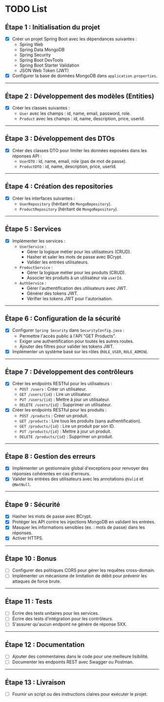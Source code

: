 # TODO List

## Étape 1 : Initialisation du projet
- [x] Créer un projet Spring Boot avec les dépendances suivantes :
  - Spring Web
  - Spring Data MongoDB
  - Spring Security
  - Spring Boot DevTools
  - Spring Boot Starter Validation
  - JSON Web Token (JWT)
- [x] Configurer la base de données MongoDB dans `application.properties`.

---

## Étape 2 : Développement des modèles (Entities)
- [x] Créer les classes suivantes :
  - `User` avec les champs : id, name, email, password, role.
  - `Product` avec les champs : id, name, description, price, userId.

---

## Étape 3 : Développement des DTOs
- [x] Créer des classes DTO pour limiter les données exposées dans les réponses API :
  - `UserDTO` : id, name, email, role (pas de mot de passe).
  - `ProductDTO` : id, name, description, price, userId.

---

## Étape 4 : Création des repositories
- [x] Créer les interfaces suivantes :
  - `UserRepository` (héritant de `MongoRepository`).
  - `ProductRepository` (héritant de `MongoRepository`).

---

## Étape 5 : Services
- [x] Implémenter les services :
  - `UserService` :
    - Gérer la logique métier pour les utilisateurs (CRUD).
    - Hasher et saler les mots de passe avec BCrypt.
    - Valider les entrées utilisateurs.
  - `ProductService` :
    - Gérer la logique métier pour les produits (CRUD).
    - Associer les produits à un utilisateur via `userId`.
  - `AuthService` :
    - Gérer l'authentification des utilisateurs avec JWT.
    - Générer des tokens JWT.
    - Vérifier les tokens JWT pour l'autorisation.

---

## Étape 6 : Configuration de la sécurité
- [x] Configurer `Spring Security` dans `SecurityConfig.java` :
  - Permettre l'accès public à l'API "GET Products".
  - Exiger une authentification pour toutes les autres routes.
  - Ajouter des filtres pour valider les tokens JWT.
- [x] Implémenter un système basé sur les rôles (`ROLE_USER`, `ROLE_ADMIN`).

---

## Étape 7 : Développement des contrôleurs
- [x] Créer les endpoints RESTful pour les utilisateurs :
  - `POST /users` : Créer un utilisateur.
  - `GET /users/{id}` : Lire un utilisateur.
  - `PUT /users/{id}` : Mettre à jour un utilisateur.
  - `DELETE /users/{id}` : Supprimer un utilisateur.
- [x] Créer les endpoints RESTful pour les produits :
  - `POST /products` : Créer un produit.
  - `GET /products` : Lire tous les produits (sans authentification).
  - `GET /products/{id}` : Lire un produit par son ID.
  - `PUT /products/{id}` : Mettre à jour un produit.
  - `DELETE /products/{id}` : Supprimer un produit.

---

## Étape 8 : Gestion des erreurs
- [x] Implémenter un gestionnaire global d'exceptions pour renvoyer des réponses cohérentes en cas d'erreurs.
- [x] Valider les entrées des utilisateurs avec les annotations `@Valid` et `@NotNull`.

---

## Étape 9 : Sécurité
- [x] Hasher les mots de passe avec BCrypt.
- [x] Protéger les API contre les injections MongoDB en validant les entrées.
- [x] Masquer les informations sensibles (ex. : mots de passe) dans les réponses.
- [x] Activer HTTPS.

---

## Étape 10 : Bonus
- [ ] Configurer des politiques CORS pour gérer les requêtes cross-domain.
- [ ] Implémenter un mécanisme de limitation de débit pour prévenir les attaques de force brute.

---

## Étape 11 : Tests
- [ ] Écrire des tests unitaires pour les services.
- [ ] Écrire des tests d'intégration pour les contrôleurs.
- [ ] S'assurer qu'aucun endpoint ne génère de réponse 5XX.

---

## Étape 12 : Documentation
- [ ] Ajouter des commentaires dans le code pour une meilleure lisibilité.
- [ ] Documenter les endpoints REST avec Swagger ou Postman.

---

## Étape 13 : Livraison
- [ ] Fournir un script ou des instructions claires pour exécuter le projet.
